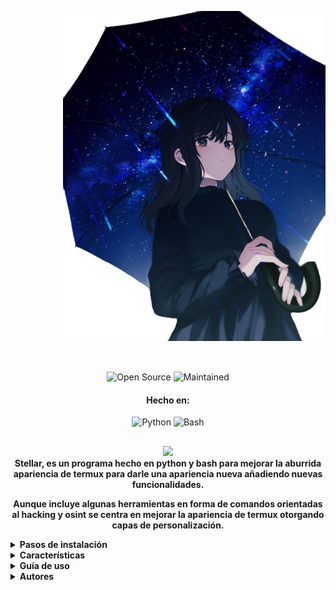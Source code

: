<p align= "right"> <kbd> <img  src="https://github.com/Keiji821/Stellar/blob/master/sources%2F1745711711869.png?semt=ais_hybrid&w=740"width="420"> </kbd><br><br>


##

<div align="center">

![Open Source](https://img.shields.io/badge/Open_Source-3DA639?style=for-the-badge&logo=open-source-initiative&logoColor=white) ![Maintained](https://img.shields.io/badge/Mentenido%20(Sí)-2ea44f?style=for-the-badge)

<h4>Hecho en:</h4>

![Python](https://img.shields.io/badge/Python-3776AB?style=for-the-badge&logo=python&logoColor=white)
![Bash](https://img.shields.io/badge/Shell_Script-121011?style=for-the-badge&logo=gnu-bash&logoColor=white)



</div>

##

<div align="center">
    <img src="https://img.shields.io/badge/Stellar-6C00FF?style=for-the-badge&logo=stellar&logoColor=white&labelColor=121212"><br>
    <strong>Stellar, es un programa hecho en python y bash para mejorar la aburrida apariencia de termux para darle una apariencia nueva añadiendo nuevas funcionalidades.

Aunque incluye algunas herramientas en forma de comandos orientadas al hacking y osint se centra en mejorar la apariencia de termux otorgando capas de personalización.</strong>
  </div>


<details>
<summary><b>Pasos de instalación</b></summary>


</details>

<details>
<summary><b>Características</b></summary>


</details>

<details>
<summary><b>Guía de uso</b></summary>



</details>

<details>
<summary><b>Autores</b></summary>


</details>